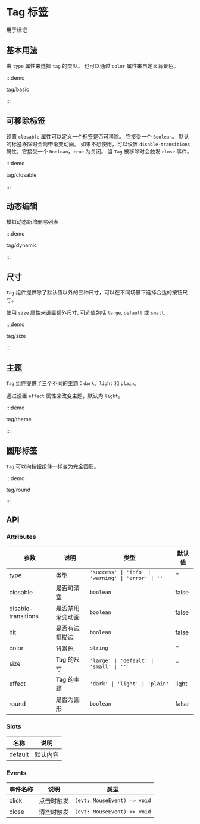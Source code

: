 # Tag 标签

用于标记

## 基本用法

由 `type` 属性来选择 `tag` 的类型。 也可以通过 `color` 属性来自定义背景色。

:::demo

tag/basic

:::

## 可移除标签

设置 `closable` 属性可以定义一个标签是否可移除。 它接受一个 `Boolean`。 默认的标签移除时会附带渐变动画。 如果不想使用，可以设置 `disable-transitions` 属性，它接受一个 `Boolean`，`true` 为关闭。 当 `Tag` 被移除时会触发 `close` 事件。

:::demo

tag/closable

:::

## 动态编辑

模拟动态新增删除列表

:::demo

tag/dynamic

:::

## 尺寸

`Tag` 组件提供除了默认值以外的三种尺寸，可以在不同场景下选择合适的按钮尺寸。

使用 `size` 属性来设置额外尺寸, 可选值包括 `large`, `default` 或 `small`.

:::demo

tag/size

:::

## 主题

`Tag` 组件提供了三个不同的主题：`dark`、`light` 和 `plain`。

通过设置 `effect` 属性来改变主题，默认为 `light`。

:::demo

tag/theme

:::

## 圆形标签

`Tag` 可以向按钮组件一样变为完全圆形。

:::demo

tag/round

:::

## API

### Attributes

| 参数                | 说明             | 类型                                                 | 默认值 |
| ------------------- | ---------------- | ---------------------------------------------------- | ------ |
| type                | 类型             | `'success' \| 'info' \| 'warning' \| 'error' \| ''` | ''     |
| closable            | 是否可清空       | `boolean`                                            | false  |
| disable-transitions | 是否禁用渐变动画 | `boolean`                                            | false  |
| hit                 | 是否有边框描边   | `boolean`                                            | false  |
| color               | 背景色           | `string`                                             | ''     |
| size                | Tag 的尺寸       | `'large' \| 'default' \| 'small' \| ''`              | ''     |
| effect              | Tag 的主题       | `'dark' \| 'light' \| 'plain'`                       | light  |
| round               | 是否为圆形       | `boolean`                                            | false  |

### Slots

| 名称    | 说明     |
| ------- | -------- |
| default | 默认内容 |

### Events

| 事件名称 | 说明       | 类型                        |
| -------- | ---------- | --------------------------- |
| click    | 点击时触发 | `(evt: MouseEvent) => void` |
| close    | 清空时触发 | `(evt: MouseEvent) => void` |
